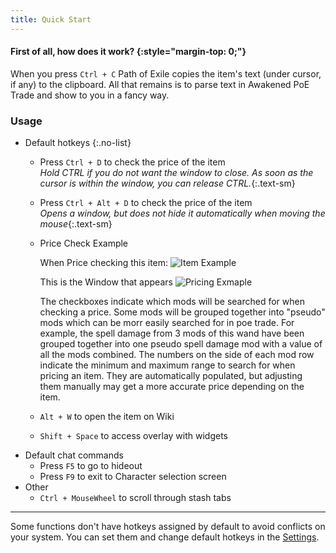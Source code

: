 ```yaml
---
title: Quick Start
---
```


#### First of all, how does it work? {:style="margin-top: 0;"}

When you press `Ctrl + C` Path of Exile copies the item's text (under cursor, if any) to the clipboard.
All that remains is to parse text in Awakened PoE Trade and show to you in a fancy way.

### Usage

- Default hotkeys
{:.no-list}
  - Press `Ctrl + D` to check the price of the item\
    *Hold CTRL if you do not want the window to close. As soon as the cursor is within the window, you can release CTRL.*{:.text-sm}
  - Press `Ctrl + Alt + D` to check the price of the item\
    *Opens a window, but does not hide it automatically when moving the mouse*{:.text-sm}

  - Price Check Example 
  
    When Price checking this item:
    ![Item Example](https://imgur.com/zBOvDWZ.png)

    This is the Window that appears
    ![Pricing Exmaple](https://imgur.com/HYRmois.png)
    
    The checkboxes indicate which mods will be searched for when checking a price.
    Some mods will be grouped together into "pseudo" mods which can be morr easily searched for in poe trade. For example, the spell damage from 3 mods of this wand have been grouped together into one pseudo spell damage mod with a value of all the mods combined.
    The numbers on the side of each mod row indicate the minimum and maximum range to search for when pricing an item. They are automatically populated, but adjusting them manually may get a more accurate price depending on the item.
  - `Alt + W` to open the item on Wiki
  - `Shift + Space` to access overlay with widgets
- Default chat commands
  - Press `F5` to go to hideout
  - Press `F9` to exit to Character selection screen
- Other
  - `Ctrl + MouseWheel` to scroll through stash tabs

---

Some functions don't have hotkeys assigned by default to avoid conflicts on your system.
You can set them and change default hotkeys in the [Settings](/faq).

